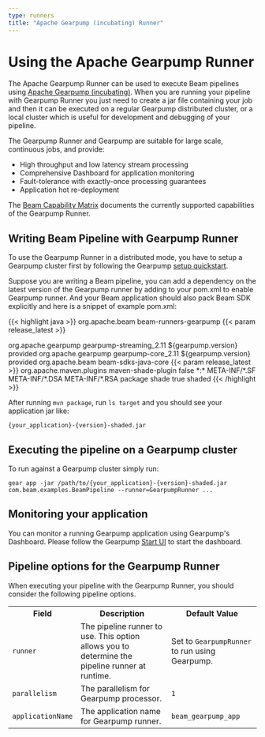 ```yaml
---
type: runners
title: "Apache Gearpump (incubating) Runner"
---
```

<!--
Licensed under the Apache License, Version 2.0 (the "License");
you may not use this file except in compliance with the License.
You may obtain a copy of the License at

http://www.apache.org/licenses/LICENSE-2.0

Unless required by applicable law or agreed to in writing, software
distributed under the License is distributed on an "AS IS" BASIS,
WITHOUT WARRANTIES OR CONDITIONS OF ANY KIND, either express or implied.
See the License for the specific language governing permissions and
limitations under the License.
-->
# Using the Apache Gearpump Runner

The Apache Gearpump Runner can be used to execute Beam pipelines using [Apache Gearpump (incubating)](https://gearpump.apache.org).
When you are running your pipeline with Gearpump Runner you just need to create a jar file containing your job and then it can be executed on a regular Gearpump distributed cluster, or a local cluster which is useful for development and debugging of your pipeline.

The Gearpump Runner and Gearpump are suitable for large scale, continuous jobs, and provide:

* High throughput and low latency stream processing
* Comprehensive Dashboard for application monitoring
* Fault-tolerance with exactly-once processing guarantees
* Application hot re-deployment

The [Beam Capability Matrix](/documentation/runners/capability-matrix/) documents the currently supported capabilities of the Gearpump Runner.

## Writing Beam Pipeline with Gearpump Runner
To use the Gearpump Runner in a distributed mode, you have to setup a Gearpump cluster first by following the Gearpump [setup quickstart](https://gearpump.apache.org/releases/latest/deployment/deployment-standalone/index.html).

Suppose you are writing a Beam pipeline, you can add a dependency on the latest version of the Gearpump runner by adding to your pom.xml to enable Gearpump runner.
And your Beam application should also pack Beam SDK explicitly and here is a snippet of example pom.xml:

{{< highlight java >}}
<dependencies>
  <dependency>
    <groupId>org.apache.beam</groupId>
    <artifactId>beam-runners-gearpump</artifactId>
    <version>{{< param release_latest >}}</version>
  </dependency>

  <dependency>
    <groupId>org.apache.gearpump</groupId>
    <artifactId>gearpump-streaming_2.11</artifactId>
    <version>${gearpump.version}</version>
    <scope>provided</scope>
  </dependency>

  <dependency>
    <groupId>org.apache.gearpump</groupId>
    <artifactId>gearpump-core_2.11</artifactId>
    <version>${gearpump.version}</version>
    <scope>provided</scope>
  </dependency>

  <dependency>
    <groupId>org.apache.beam</groupId>
    <artifactId>beam-sdks-java-core</artifactId>
    <version>{{< param release_latest >}}</version>
  </dependency>
</dependencies>

<build>
  <plugins>
    <plugin>
      <groupId>org.apache.maven.plugins</groupId>
      <artifactId>maven-shade-plugin</artifactId>
      <configuration>
        <createDependencyReducedPom>false</createDependencyReducedPom>
        <filters>
          <filter>
            <artifact>*:*</artifact>
            <excludes>
              <exclude>META-INF/*.SF</exclude>
              <exclude>META-INF/*.DSA</exclude>
              <exclude>META-INF/*.RSA</exclude>
            </excludes>
          </filter>
        </filters>
      </configuration>
      <executions>
        <execution>
          <phase>package</phase>
          <goals>
            <goal>shade</goal>
          </goals>
          <configuration>
            <shadedArtifactAttached>true</shadedArtifactAttached>
            <shadedClassifierName>shaded</shadedClassifierName>
          </configuration>
        </execution>
      </executions>
    </plugin>
  </plugins>
</build>
{{< /highlight >}}

After running <code>mvn package</code>, run <code>ls target</code> and you should see your application jar like:
```
{your_application}-{version}-shaded.jar
```

## Executing the pipeline on a Gearpump cluster
To run against a Gearpump cluster simply run:
```
gear app -jar /path/to/{your_application}-{version}-shaded.jar com.beam.examples.BeamPipeline --runner=GearpumpRunner ...
```

## Monitoring your application
You can monitor a running Gearpump application using Gearpump's Dashboard. Please follow the Gearpump [Start UI](https://gearpump.apache.org/releases/latest/deployment/deployment-standalone/index.html#start-ui) to start the dashboard.

## Pipeline options for the Gearpump Runner

When executing your pipeline with the Gearpump Runner, you should consider the following pipeline options.

<table class="table table-bordered">
<tr>
  <th>Field</th>
  <th>Description</th>
  <th>Default Value</th>
</tr>
<tr>
  <td><code>runner</code></td>
  <td>The pipeline runner to use. This option allows you to determine the pipeline runner at runtime.</td>
  <td>Set to <code>GearpumpRunner</code> to run using Gearpump.</td>
</tr>
<tr>
  <td><code>parallelism</code></td>
  <td>The parallelism for Gearpump processor.</td>
  <td><code>1</code></td>
</tr>
<tr>
  <td><code>applicationName</code></td>
  <td>The application name for Gearpump runner.</td>
  <td><code>beam_gearpump_app</code></td>
</tr>
</table>
